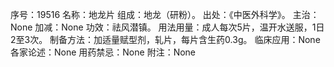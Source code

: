 序号：19516
名称：地龙片
组成：地龙（研粉）。
出处：《中医外科学》。
主治：None
加减：None
功效：祛风潜镇。
用法用量：成人每次5片，温开水送服，1日2至3次。
制备方法：加适量赋型剂，轧片，每片含生药0.3g。
临床应用：None
各家论述：None
用药禁忌：None
附注：None
